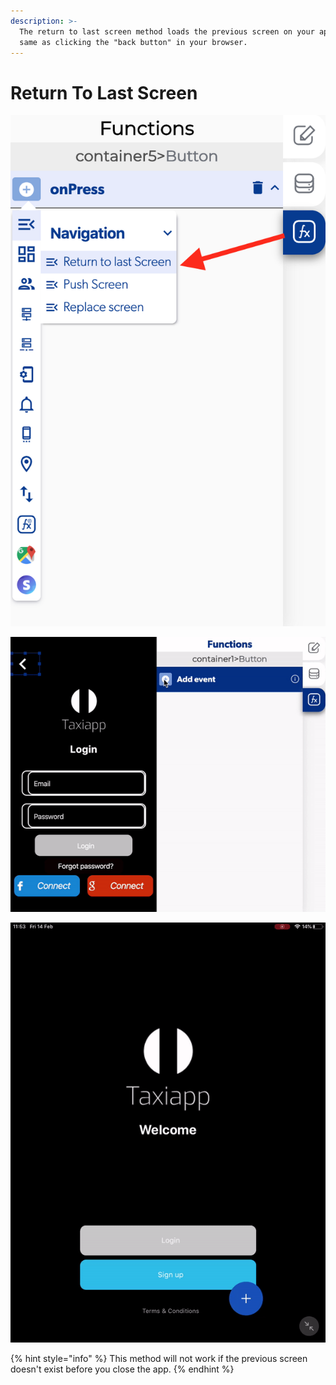 ```yaml
---
description: >-
  The return to last screen method loads the previous screen on your app, is the
  same as clicking the "back button" in your browser.
---
```


# Return To Last Screen

![](../../../.gitbook/assets/captura-de-pantalla-2020-02-10-a-la-s-10.12.20.png)

![you can activate this function in a return arrow.](../../../.gitbook/assets/ezgif.com-video-to-gif-9%20%281%29.gif)

![User can return from login to home screen with the return arrow.](../../../.gitbook/assets/ezgif.com-video-to-gif%20%286%29.gif)

{% hint style="info" %}
This method will not work if the previous screen doesn't exist before you close the app.
{% endhint %}



